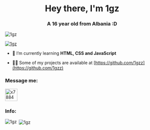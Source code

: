 <h1 align="center">Hey there, I'm 1gz</h1>
<h3 align="center">A 16 year old from Albania :D</h3>

<p align="left"> <img src="https://komarev.com/ghpvc/?username=1gzz&label=Profile%20views&color=0e75b6&style=flat" alt="1gz" /> </p>

<p align="left"> <a href="https://github.com/ryo-ma/github-profile-trophy"><img src="https://github-profile-trophy.vercel.app/?username=1gzz" alt="1gz" /></a> </p>

- 🌱 I’m currently learning **HTML, CSS and JavaScript**

- 👨‍💻 Some of my projects are available at [https://github.com/1gzz](https://github.com/1gzz)

<h3 align="left">Message me:</h3>
<p align="left">
<a href="https://t.me/x7884" target="blank"><img align="center" src="https://upload.wikimedia.org/wikipedia/commons/thumb/8/82/Telegram_logo.svg/1200px-Telegram_logo.svg.png" alt="x7884" height="40" width="40" /></a>
</p>

<h3 align="left">Info:</h3>

<p><img align="left" src="https://github-readme-stats.vercel.app/api/top-langs?username=1gzz&show_icons=true&locale=en&layout=compact" alt="1gz" /></p>

<p>&nbsp;<img align="center" src="https://github-readme-stats.vercel.app/api?username=1gzz&show_icons=true&locale=en" alt="1gz" /></p>
